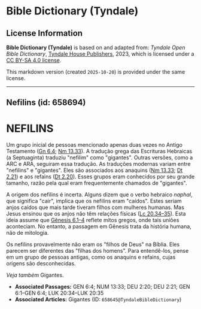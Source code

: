 # Bible Dictionary (Tyndale)

## License Information

**Bible Dictionary (Tyndale)** is based on and adapted from: _Tyndale Open Bible Dictionary_, [Tyndale House Publishers](https://tyndaleopenresources.com/), 2023, which is licensed under a [CC BY-SA 4.0 license](https://creativecommons.org/licenses/by-sa/4.0/legalcode.en).

This markdown version (created `2025-10-20`) is provided under the same license.



--------------------------------

## Nefilins (id: 658694)

NEFILINS
========

Um grupo inicial de pessoas mencionado apenas duas vezes no Antigo Testamento ([Gn 6\.4](https://ref.ly/Gen6:4); [Nm 13\.33](https://ref.ly/Num13:33)). A tradução grega das Escrituras Hebraicas (a Septuaginta) traduziu "nefilim" como "gigantes". Outras versões, como a ARC e ARA, seguiram essa tradução. As traduções modernas variam entre "nefilins" e "gigantes". Eles são associados aos anaquins ([Nm 13\.33](https://ref.ly/Num13:33); [Dt 2\.21](https://ref.ly/Deut2:21)) e aos refains ([Dt 2\.20](https://ref.ly/Deut2:20)). Esses grupos eram conhecidos por seu grande tamanho, razão pela qual eram frequentemente chamados de "gigantes".

A origem dos nefilins é incerta. Alguns dizem que o verbo hebraico *naphal*, que significa "cair", implica que os nefilins eram "caídos". Estes seriam anjos caídos que mais tarde tiveram filhos com mulheres humanas. Mas Jesus ensinou que os anjos não têm relações físicas ([Lc 20\.34–35](https://ref.ly/Luke20:34-Luke20:35)). Esta ideia assume que [Gênesis 6\.1–4](https://ref.ly/Gen6:1-Gen6:4) reflete mitos gregos, onde tais uniões aconteciam. No entanto, a passagem em Gênesis trata da história humana, não de mitologia.

Os nefilins provavelmente não eram os "filhos de Deus" na Bíblia. Eles parecem ser diferentes das "filhas dos homens". Para entendê\-los, pense em um grupo de pessoas antigas, como os anaquins e refains, cujas origens são desconhecidas.

*Veja também* Gigantes.

* **Associated Passages:** GEN 6:4; NUM 13:33; DEU 2:20; DEU 2:21; GEN 6:1–GEN 6:4; LUK 20:34–LUK 20:35
* **Associated Articles:** Gigantes (ID: `658645@TyndaleBibleDictionary`)

